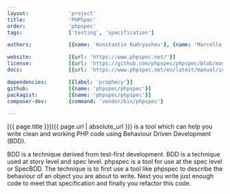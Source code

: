 ```yaml
---
layout:             'project'
title:              'PHPSpec'
order:              'phpspec'
tags:               ['testing', 'specification']

authors:            [{name: 'Konstantin Kudryashov'}, {name: 'Marcello Duarte'}, {name: 'Ciaran McNulty'}] 

website:            [{url: 'https://www.phpspec.net/'}] 
license:            [{url: 'https://github.com/phpspec/phpspec/blob/master/LICENSE', label: 'MIT'}] 
docs:               [{url: 'https://www.phpspec.net/en/latest/manual/introduction.html'}] 

dependencies:       [{label: 'prophecy'}]
github:             [{name: 'phpspec/phpspec'}] 
packagist:          [{name: 'phpspec/phpspec'}]
composer-dev:       {command: 'vendor/bin/phpspec'}

---
```


[{{ page.title }}]({{ page.url | absolute_url }}) is a tool which can help you write
clean and working PHP code using Behaviour Driven Development (BDD). 

<!--more--> 

BDD is a technique derived from test-first development. BDD is a technique used at story level and spec level.
phpspec is a tool for use at the spec level or SpecBDD.
The technique is to first use a tool like phpspec to describe the behaviour of an object you are about to write.
Next you write just enough code to meet that specification and finally you refactor this code.
